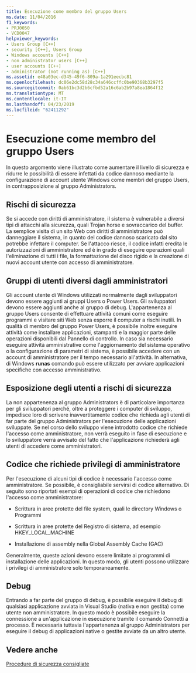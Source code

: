 ```yaml
---
title: Esecuzione come membro del gruppo Users
ms.date: 11/04/2016
f1_keywords:
- PRJ0050
- VCD0047
helpviewer_keywords:
- Users Group [C++]
- security [C++], Users Group
- Windows accounts [C++]
- non administrator users [C++]
- user accounts [C++]
- administrator (not running as) [C++]
ms.assetid: e48a03ec-d345-49f6-809a-1a291eecbc81
ms.openlocfilehash: dc06e2dc58d28c34a646ccffc0be90368b3297f5
ms.sourcegitcommit: 0ab61bc3d2b6cfbd52a16c6ab2b97a8ea1864f12
ms.translationtype: MT
ms.contentlocale: it-IT
ms.lasthandoff: 04/23/2019
ms.locfileid: "62411292"
---
```

# <a name="running-as-a-member-of-the-users-group"></a>Esecuzione come membro del gruppo Users

In questo argomento viene illustrato come aumentare il livello di sicurezza e ridurre le possibilità di essere infettati da codice dannoso mediante la configurazione di account utente Windows come membri del gruppo Users, in contrapposizione al gruppo Administrators.

## <a name="security-risks"></a>Rischi di sicurezza

Se si accede con diritti di amministratore, il sistema è vulnerabile a diversi tipi di attacchi alla sicurezza, quali Trojan horse e sovraccarico del buffer. La semplice visita di un sito Web con diritti di amministratore può danneggiare il sistema, in quanto del codice dannoso scaricato dal sito potrebbe infettare il computer. Se l'attacco riesce, il codice infatti eredita le autorizzazioni di amministratore ed è in grado di eseguire operazioni quali l'eliminazione di tutti i file, la formattazione del disco rigido e la creazione di nuovi account utente con accesso di amministratore.

## <a name="non-administrator-user-groups"></a>Gruppi di utenti diversi dagli amministratori

Gli account utente di Windows utilizzati normalmente dagli sviluppatori devono essere aggiunti ai gruppi Users o Power Users. Gli sviluppatori devono essere aggiunti anche al gruppo di debug. L'appartenenza al gruppo Users consente di effettuare attività comuni come eseguire programmi e visitare siti Web senza esporre il computer a rischi inutili. In qualità di membro del gruppo Power Users, è possibile inoltre eseguire attività come installare applicazioni, stampanti e la maggior parte delle operazioni disponibili dal Pannello di controllo. In caso sia necessario eseguire attività amministrative come l'aggiornamento del sistema operativo o la configurazione di parametri di sistema, è possibile accedere con un account di amministratore per il tempo necessario all'attività. In alternativa, di Windows **runas** comando può essere utilizzato per avviare applicazioni specifiche con accesso amministrativo.

## <a name="exposing-customers-to-security-risks"></a>Esposizione degli utenti a rischi di sicurezza

La non appartenenza al gruppo Administrators è di particolare importanza per gli sviluppatori perché, oltre a proteggere i computer di sviluppo, impedisce loro di scrivere inavvertitamente codice che richieda agli utenti di far parte del gruppo Administrators per l'esecuzione delle applicazioni sviluppate. Se nel corso dello sviluppo viene introdotto codice che richiede l'accesso come amministratore, non verrà eseguito in fase di esecuzione e lo sviluppatore verrà avvisato del fatto che l'applicazione richiederà agli utenti di accedere come amministratori.

## <a name="code-that-requires-administrator-privileges"></a>Codice che richiede privilegi di amministratore

Per l'esecuzione di alcuni tipi di codice è necessario l'accesso come amministratore. Se possibile, è consigliabile servirsi di codice alternativo. Di seguito sono riportati esempi di operazioni di codice che richiedono l'accesso come amministratore:

- Scrittura in aree protette del file system, quali le directory Windows o Programmi

- Scrittura in aree protette del Registro di sistema, ad esempio HKEY_LOCAL_MACHINE

- Installazione di assembly nella Global Assembly Cache (GAC)

Generalmente, queste azioni devono essere limitate ai programmi di installazione delle applicazioni. In questo modo, gli utenti possono utilizzare i privilegi di amministratore solo temporaneamente.

## <a name="debugging"></a>Debug

Entrando a far parte del gruppo di debug, è possibile eseguire il debug di qualsiasi applicazione avviata in Visual Studio (nativa e non gestita) come utente non amministratore. In questo modo è possibile eseguire la connessione a un'applicazione in esecuzione tramite il comando Connetti a processo. È necessaria tuttavia l'appartenenza al gruppo Administrators per eseguire il debug di applicazioni native o gestite avviate da un altro utente.

## <a name="see-also"></a>Vedere anche

[Procedure di sicurezza consigliate](security-best-practices-for-cpp.md)
